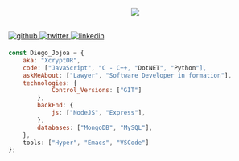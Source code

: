 <p align="center">
  <img src="https://encrypted-tbn0.gstatic.com/images?q=tbn:ANd9GcRDd4LZTJl1xAUVzO_84wS-iRdPnNyxNnDHWQ&usqp=CAU" style="max-width:100%;">
</p>
<br>

<a href="https://github.com/diegojojoayandun" target="_blank">
<img src=https://img.shields.io/badge/github-%2324292e.svg?&style=for-the-badge&logo=github&logoColor=white alt=github style="margin-bottom: 5px;" />
</a>
<a href="https://twitter.com/Xcryp70R" target="_blank">
<img src=https://img.shields.io/badge/twitter-%2300acee.svg?&style=for-the-badge&logo=twitter&logoColor=white alt=twitter style="margin-bottom: 5px;" />
</a>
<a href="https://www.linkedin.com/in/diego-fernando-jojoa-yandun/" target="_blank">
<img src=https://img.shields.io/badge/linkedin-%231E77B5.svg?&style=for-the-badge&logo=linkedin&logoColor=white alt=linkedin style="margin-bottom: 5px;" />
</a> 


```javascript
const Diego_Jojoa = {
    aka: "XcryptOR",
    code: ["JavaScript", "C - C++, "DotNET", "Python"],
    askMeAbout: ["Lawyer", "Software Developer in formation"],
    technologies: {
            Control_Versions: ["GIT"]
        },
        backEnd: {
            js: ["NodeJS", "Express"],
        },
        databases: ["MongoDB", "MySQL"],
    },
    tools: ["Hyper", "Emacs", "VSCode"]
};
```
